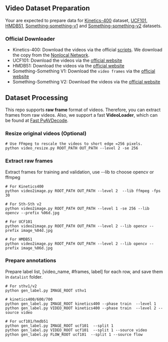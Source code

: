 ## Video Dataset Preparation

Your are expected to prepare data for [Kinetics-400](https://deepmind.com/research/open-source/kinetics) dataset, [UCF101](https://www.crcv.ucf.edu/data/UCF101.php), [HMDB51](https://serre-lab.clps.brown.edu/resource/hmdb-a-large-human-motion-database/#Downloads), [Something-something-v1](https://20bn.com/datasets/something-something/v1) and [Something-something-v2](https://20bn.com/datasets/something-something) datasets.


### Official Downloader
* Kinetics-400: Download the videos via the official [scripts](https://github.com/activitynet/ActivityNet/tree/master/Crawler/Kinetics). We download the copy from the [Nonlocal Network](https://github.com/facebookresearch/video-nonlocal-net/blob/master/DATASET.md).
* UCF101: Download the videos via the [official website](https://www.crcv.ucf.edu/data/UCF101.php)
* HMDB51: Download the videos via the [official website](https://serre-lab.clps.brown.edu/resource/hmdb-a-large-human-motion-database/#Downloads)
* Something-Something V1: Download the `video frames` via the [official website](https://20bn.com/datasets/something-something/v1)
* Something-Something V2: Download the videos via the [official website](https://20bn.com/datasets/something-something/v2)



## Dataset Processing
This repo supports **raw frame** format of videos. Therefore, you can extract frames from raw videos. Also, we support a fast **VideoLoader**, which can be found at [Fast PyAVDecode](https://github.com/whwu95/MVFNet/blob/83dcb881c2552524d3f861a38133fee44449a979/codes/datasets/pipelines/loading.py#L135).


### Resize original videos (Optional)

```Shell
# Use FFmpeg to rescale the videos to short edge =256 pixels. 
python video_resize.py ROOT_PATH OUT_PATH --level 2 -se 256
```
### Extract raw frames
Extract frames for training and validation, use --lib to choose opencv or ffmpeg

```Shell
# For Kinetics400
python video2image.py ROOT_PATH OUT_PATH --level 2  --lib ffmpeg -fps 30

# For Sth-Sth v2
python video2image.py ROOT_PATH OUT_PATH --level 1 -se 256 --lib opencv --prefix %06d.jpg

# For UCF101
python video2image.py ROOT_PATH OUT_PATH --level 2 --lib opencv --prefix image_%04d.jpg

# For HMDB51
python video2image.py ROOT_PATH OUT_PATH --level 2 --lib opencv --prefix image_%06d.jpg
```

### Prepare annotations 
Prepare label list, [video_name, #frames, label] for each row, and save them in `datalist` folder.

```Shell
# For sthv1/v2
python gen_label.py IMAGE_ROOT sthv1

# kinetics400/600/700
python gen_label.py IMAGE_ROOT kinetics400 --phase train  --level 1
python gen_label.py VIDEO_ROOT kinetics400 --phase train  --level 2 --source video

# For ucf101/hmdb51
python gen_label.py IMAGE_ROOT ucf101  --split 1
python gen_label.py VIDEO_ROOT ucf101  --split 1 --source video
python gen_label.py FLOW_ROOT ucf101  --split 1 --source flow
````


